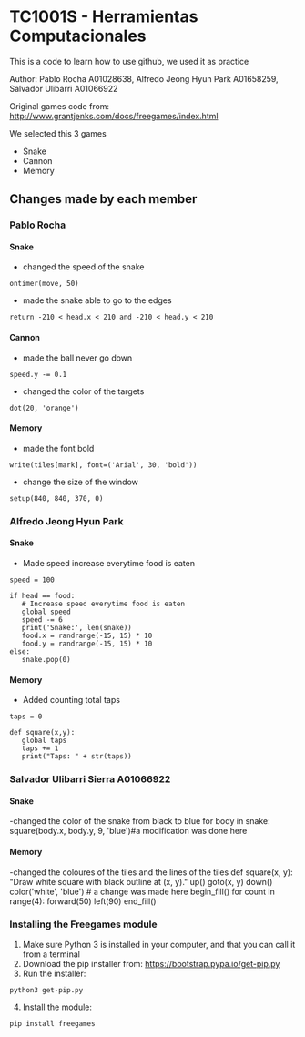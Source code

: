 # TC1001S - Herramientas Computacionales

This is a code to learn how to use github, we used it as practice

Author: Pablo Rocha A01028638, Alfredo Jeong Hyun Park A01658259, Salvador Ulibarri A01066922

Original games code from: http://www.grantjenks.com/docs/freegames/index.html

We selected this 3 games

- Snake
- Cannon
- Memory

## Changes made by each member

### Pablo Rocha

#### Snake

- changed the speed of the snake

```
ontimer(move, 50)
```

- made the snake able to go to the edges

```
return -210 < head.x < 210 and -210 < head.y < 210
```

#### Cannon

- made the ball never go down

```
speed.y -= 0.1
```

- changed the color of the targets

```
dot(20, 'orange')
```

#### Memory

- made the font bold

```
write(tiles[mark], font=('Arial', 30, 'bold'))
```

- change the size of the window

```
setup(840, 840, 370, 0)
```

### Alfredo Jeong Hyun Park

#### Snake

- Made speed increase everytime food is eaten

```
speed = 100

if head == food:
   # Increase speed everytime food is eaten
   global speed
   speed -= 6
   print('Snake:', len(snake))
   food.x = randrange(-15, 15) * 10
   food.y = randrange(-15, 15) * 10
else:
   snake.pop(0)
```

#### Memory

- Added counting total taps

```
taps = 0

def square(x,y):
   global taps
   taps += 1
   print("Taps: " + str(taps))
```
### Salvador Ulibarri Sierra A01066922

#### Snake
-changed the color of the snake from black to blue
 for body in snake:
        square(body.x, body.y, 9, 'blue')#a modification was done here

#### Memory

-changed the coloures of the tiles and the lines of the tiles
def square(x, y):
    "Draw white square with black outline at (x, y)."
    up()
    goto(x, y)
    down()
    color('white', 'blue') # a change was made here
    begin_fill()
    for count in range(4):
        forward(50)
        left(90)
    end_fill()


### Installing the Freegames module

1. Make sure Python 3 is installed in your computer, and that you can call
   it from a terminal
2. Download the pip installer from: https://bootstrap.pypa.io/get-pip.py
3. Run the installer:

```
python3 get-pip.py
```

4. Install the module:

```
pip install freegames
```
